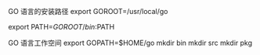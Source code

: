 GO 语言的安装路径
export GOROOT=/usr/local/go

export PATH=$GOROOT/bin:$PATH

GO 语言工作空间
export GOPATH=$HOME/go
mkdir bin
mkdir src
mkdir pkg



